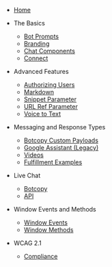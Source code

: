 - [Home](/ "Botcopy Docs")
- The Basics
  - [Bot Prompts](basics/bot-prompts.md "Botcopy Docs | Bot Prompts")
  - [Branding](basics/branding.md "Botcopy Docs | Branding")
  - [Chat Components](basics/components.md "Botcopy Docs | Chat Components")
  - [Connect](basics/connect.md "Botcopy Docs | Connect")
- Advanced Features
  - [Authorizing Users](advanced/bc-auth.md "Botcopy Docs | Authorizing Users")
  - [Markdown](advanced/markdown.md "Botcopy Docs | Markdown")
  - [Snippet Parameter](advanced/snippet-parameter.md "Botcopy Docs | Snippet Parameter")
  - [URL Ref Parameter](advanced/url-ref-parameter.md "Botcopy Docs | URL Ref Parameter")
  - [Voice to Text](advanced/voice-to-text.md "Botcopy Docs | Voice to Text")
- Messaging and Response Types
  - [Botcopy Custom Payloads](responses/botcopy-custom-payloads.md "Botcopy Docs | Custom Payloads")
  - [Google Assistant (Legacy)](responses/google-assistant.md "Botcopy Docs | Google Assistant")
  - [Videos](responses/videos.md "Botcopy Docs | Videos")
  - [Fulfillment Examples](responses/fulfillmentexamples.md "Botcopy Docs | Fulfillment Examples")
- Live Chat
  - [Botcopy](livechat/botcopylc.md "Botcopy Docs | Live Chat")
  - [API](livechat/handover.md "Botcopy Docs | Human Handover")
- Window Events and Methods
  - [Window Events](window/events.md "Botcopy Docs | Window Events")
  - [Window Methods](window/methods.md "Botcopy Docs | Window Methods")
- WCAG 2.1

  - [Compliance](wcag/focus-trap.md "Botcopy Docs | Focus Trap")

  <footer id="mb-footer"></footer>
